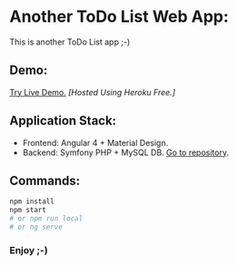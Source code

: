 # Another ToDo List Web App:

This is another ToDo List app ;-)

## Demo:

[Try Live Demo.](http://bit.ly/2ngN0rB) *[Hosted Using Heroku Free.]*


## Application Stack:

* Frontend: Angular 4 + Material Design.
* Backend: Symfony PHP + MySQL DB. [Go to repository](https://github.com/maurobonfietti/todo-list-back).


## Commands:

``` bash
npm install
npm start
# or npm run local
# or ng serve
```

### Enjoy ;-)
